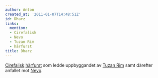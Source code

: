 ```yaml
---
author: Anton
created_at: '2011-01-07T14:48:51Z'
id: Dharz
links:
  mention:
  - Cirefalisk
  - Nevo
  - Tuzan Rim
  - härfurst
title: Dharz
---
```


[Cirefalisk][] [härfurst] som ledde uppbyggandet av [Tuzan Rim] samt därefter anfallet mot [Nevo].

  [Cirefalisk]: Cirefalisk
  [härfurst]: härfurst
  [Tuzan Rim]: Tuzan_Rim
  [Nevo]: Nevo
